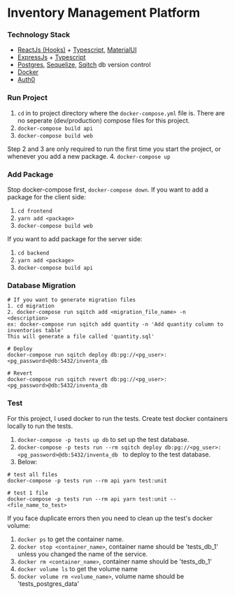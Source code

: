 # Inventory Management Platform

### Technology Stack
- [ReactJs (Hooks)](https://reactjs.org/docs/hooks-intro.html) + [Typescript](https://www.typescriptlang.org/docs/), [MaterialUI](https://material-ui.com/)
- [ExpressJs](https://expressjs.com/) + [Typescript](https://www.typescriptlang.org/docs/)
- [Postgres](https://www.postgresql.org/), [Sequelize](https://sequelize.org/), [Sqitch](https://sqitch.org/about/) db version control
- [Docker](https://docs.docker.com/)
- [Auth0](https://auth0.com/)

### Run Project
1. `cd` in to project directory where the `docker-compose.yml` file is. There are no seperate (dev/production) compose files for this project.
2. `docker-compose build api`
3. `docker-compose build web`

Step 2 and 3 are only required to run the first time you start the project, or whenever you add a new package.
4. `docker-compose up`

### Add Package
Stop docker-compose first, `docker-compose down`.
If you want to add a package for the client side:
1. `cd frontend`
2. `yarn add <package>`
3. `docker-compose build web`

If you want to add package for the server side:
1. `cd backend`
2. `yarn add <package>`
3. `docker-compose build api`

### Database Migration
```
# If you want to generate migration files
1. cd migration
2. docker-compose run sqitch add <migration_file_name> -n <description>
ex: docker-compose run sqitch add quantity -n 'Add quantity column to inventories table'
This will generate a file called 'quantity.sql'

# Deploy
docker-compose run sqitch deploy db:pg://<pg_user>:<pg_password>@db:5432/inventa_db

# Revert
docker-compose run sqitch revert db:pg://<pg_user>:<pg_password>@db:5432/inventa_db
```

### Test
For this project, I used docker to run the tests. Create test docker containers locally to run the tests.
1. `docker-compose -p tests up db` to set up the test database.
2. `docker-compose -p tests run --rm sqitch deploy db:pg://<pg_user>:<pg_password>@db:5432/inventa_db ` to deploy to the test database.
3. Below:

```
# test all files
docker-compose -p tests run --rm api yarn test:unit

# test 1 file
docker-compose -p tests run --rm api yarn test:unit -- <file_name_to_test>
```
If you face duplicate errors then you need to clean up the test's docker volume:
1. `docker ps` to get the container name.
2. `docker stop <container_name>`, container name should be 'tests_db_1' unless you changed the name of the service.
3. `docker rm <container_name>`, container name should be 'tests_db_1'
4. `docker volume ls` to get the volume name
5. `docker volume rm <volume_name>`, volume name should be 'tests_postgres_data'

